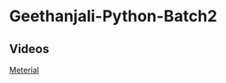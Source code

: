 # Geethanjali-Python-Batch2


## Videos


[Meterial](https://drive.google.com/file/d/0BxVoCcAkMouESXhUcmx6MHdPR0U1dkVvQ0R2bnhHemM0VmF3/view?resourcekey=0-XYsmwBZ5JuvR3NUn11TLng)
